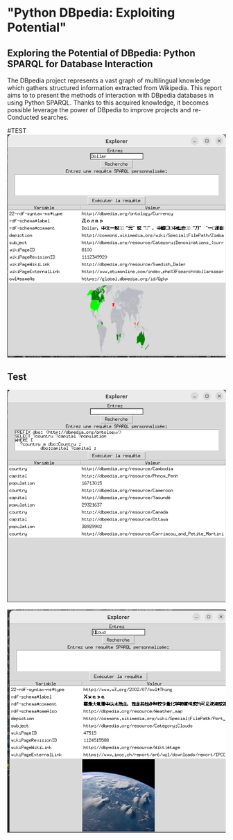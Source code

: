 # "Python DBpedia: Exploiting Potential"

## Exploring the Potential of DBpedia: Python SPARQL for Database Interaction
The DBpedia project represents a vast graph of multilingual knowledge
which gathers structured information extracted from Wikipedia. This report aims to
to present the methods of interaction with DBpedia databases in
using Python SPARQL. Thanks to this acquired knowledge, it becomes possible
leverage the power of DBpedia to improve projects and re-
Conducted searches.

#TEST
![Project Logo](screens/0.png)

## Test
![Project Logo](screens/1.png)


![Project Logo](screens/2.png)

